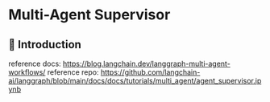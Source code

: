 # Multi-Agent Supervisor

## 📝 Introduction

reference docs: https://blog.langchain.dev/langgraph-multi-agent-workflows/
reference repo: https://github.com/langchain-ai/langgraph/blob/main/docs/docs/tutorials/multi_agent/agent_supervisor.ipynb